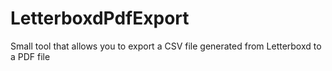 # LetterboxdPdfExport
Small tool that allows you to export a CSV file generated from Letterboxd to a PDF file

